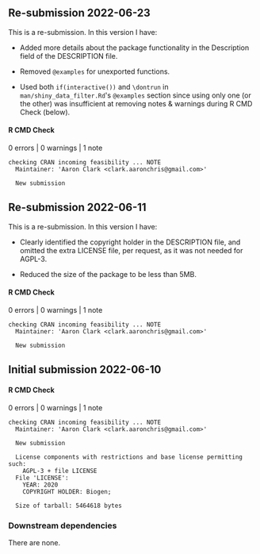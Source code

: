 ## Re-submission 2022-06-23
This is a re-submission. In this version I have:

* Added more details about the package functionality in the Description field of the DESCRIPTION file.

* Removed `@examples` for unexported functions.

* Used both `if(interactive())` and `\dontrun` in `man/shiny_data_filter.Rd`'s `@examples` section since using only one (or the other) was insufficient at removing notes & warnings during R CMD Check (below).


#### R CMD Check
0 errors | 0 warnings | 1 note
```
checking CRAN incoming feasibility ... NOTE
  Maintainer: 'Aaron Clark <clark.aaronchris@gmail.com>'
  
  New submission
```


## Re-submission 2022-06-11
This is a re-submission. In this version I have:

* Clearly identified the copyright holder in the DESCRIPTION file, and omitted the extra LICENSE file, per request,  as it was not needed for AGPL-3.
  
* Reduced the size of the package to be less than 5MB.
  
#### R CMD Check
0 errors | 0 warnings | 1 note
```
checking CRAN incoming feasibility ... NOTE
  Maintainer: 'Aaron Clark <clark.aaronchris@gmail.com>'
  
  New submission
```
## Initial submission 2022-06-10
#### R CMD Check
0 errors | 0 warnings | 1 note

```
checking CRAN incoming feasibility ... NOTE
  Maintainer: 'Aaron Clark <clark.aaronchris@gmail.com>'
  
  New submission
  
  License components with restrictions and base license permitting such:
    AGPL-3 + file LICENSE
  File 'LICENSE':
    YEAR: 2020
    COPYRIGHT HOLDER: Biogen;
  
  Size of tarball: 5464618 bytes
```
### Downstream dependencies

There are none.

